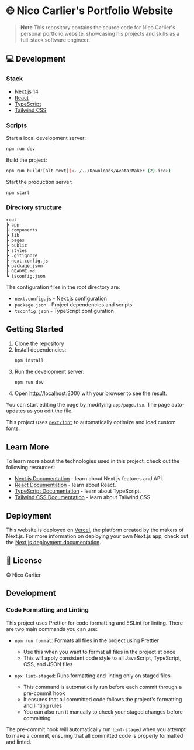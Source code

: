 # 🌐 Nico Carlier's Portfolio Website

> **Note**
> This repository contains the source code for Nico Carlier's personal portfolio website, showcasing his projects and skills as a full-stack software engineer.

## 💻 Development

### Stack

- [Next.js 14](https://nextjs.org/)
- [React](https://reactjs.org/)
- [TypeScript](https://www.typescriptlang.org/)
- [Tailwind CSS](https://tailwindcss.com/)

### Scripts

Start a local development server:

```bash
npm run dev
```

Build the project:

```bash
npm run build![alt text](<../../Downloads/AvatarMaker (2).ico>)
```

Start the production server:

```bash
npm start
```

### Directory structure

```
root
┣ app
┣ components
┣ lib
┣ pages
┣ public
┣ styles
┣ .gitignore
┣ next.config.js
┣ package.json
┣ README.md
┗ tsconfig.json
```

The configuration files in the root directory are:

- `next.config.js` - Next.js configuration
- `package.json` - Project dependencies and scripts
- `tsconfig.json` - TypeScript configuration

## Getting Started

1. Clone the repository
2. Install dependencies:
   ```bash
   npm install
   ```
3. Run the development server:
   ```bash
   npm run dev
   ```
4. Open [http://localhost:3000](http://localhost:3000) with your browser to see the result.

You can start editing the page by modifying `app/page.tsx`. The page auto-updates as you edit the file.

This project uses [`next/font`](https://nextjs.org/docs/app/building-your-application/optimizing/fonts) to automatically optimize and load custom fonts.

## Learn More

To learn more about the technologies used in this project, check out the following resources:

- [Next.js Documentation](https://nextjs.org/docs) - learn about Next.js features and API.
- [React Documentation](https://reactjs.org/docs/getting-started.html) - learn about React.
- [TypeScript Documentation](https://www.typescriptlang.org/docs/) - learn about TypeScript.
- [Tailwind CSS Documentation](https://tailwindcss.com/docs) - learn about Tailwind CSS.

## Deployment

This website is deployed on [Vercel](https://vercel.com/), the platform created by the makers of Next.js. For more information on deploying your own Next.js app, check out the [Next.js deployment documentation](https://nextjs.org/docs/app/building-your-application/deploying).

## 📄 License

© Nico Carlier

## Development

### Code Formatting and Linting

This project uses Prettier for code formatting and ESLint for linting. There are two main commands you can use:

- `npm run format`: Formats all files in the project using Prettier

  - Use this when you want to format all files in the project at once
  - This will apply consistent code style to all JavaScript, TypeScript, CSS, and JSON files

- `npx lint-staged`: Runs formatting and linting only on staged files
  - This command is automatically run before each commit through a pre-commit hook
  - It ensures that all committed code follows the project's formatting and linting rules
  - You can also run it manually to check your staged changes before committing

The pre-commit hook will automatically run `lint-staged` when you attempt to make a commit, ensuring that all committed code is properly formatted and linted.
